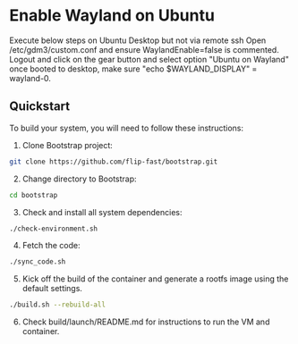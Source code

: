 # Enable Wayland on Ubuntu
Execute below steps on Ubuntu Desktop but not via remote ssh
Open /etc/gdm3/custom.conf and ensure WaylandEnable=false is commented.
Logout and click on the gear button and select option "Ubuntu on Wayland"
once booted to desktop, make sure "echo $WAYLAND_DISPLAY" = wayland-0.

## Quickstart
To build your system, you will need to follow these instructions:
1. Clone Bootstrap project:
```bash
git clone https://github.com/flip-fast/bootstrap.git
```
2. Change directory to Bootstrap:
```bash
cd bootstrap
```
3. Check and install all system dependencies:
```bash
./check-environment.sh 
```
4. Fetch the code:
```bash
./sync_code.sh
```
5. Kick off the build of the container and generate
a rootfs image using the default settings. 
```bash
./build.sh --rebuild-all
```
6. Check build/launch/README.md for instructions to run the VM and container.
